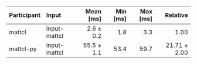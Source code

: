 | Participant | Input | Mean [ms] | Min [ms] | Max [ms] | Relative |
|:---|:---|---:|---:|---:|---:|
| mattcl | input-mattcl | 2.6 ± 0.2 | 1.8 | 3.3 | 1.00 |
| mattcl-py | input-mattcl | 55.5 ± 1.1 | 53.4 | 59.7 | 21.71 ± 2.00 |
